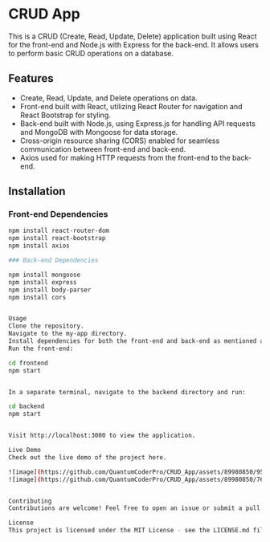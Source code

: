 # CRUD App

This is a CRUD (Create, Read, Update, Delete) application built using React for the front-end and Node.js with Express for the back-end. It allows users to perform basic CRUD operations on a database.

## Features

- Create, Read, Update, and Delete operations on data.
- Front-end built with React, utilizing React Router for navigation and React Bootstrap for styling.
- Back-end built with Node.js, using Express.js for handling API requests and MongoDB with Mongoose for data storage.
- Cross-origin resource sharing (CORS) enabled for seamless communication between front-end and back-end.
- Axios used for making HTTP requests from the front-end to the back-end.

## Installation

### Front-end Dependencies

```bash
npm install react-router-dom
npm install react-bootstrap
npm install axios

### Back-end Dependencies

npm install mongoose
npm install express
npm install body-parser
npm install cors


Usage
Clone the repository.
Navigate to the my-app directory.
Install dependencies for both the front-end and back-end as mentioned above.
Run the front-end:

cd frontend
npm start


In a separate terminal, navigate to the backend directory and run:

cd backend
npm start


Visit http://localhost:3000 to view the application.

Live Demo
Check out the live demo of the project here.

![image](https://github.com/QuantumCoderPro/CRUD_App/assets/89980850/95764746-4a9a-4bc5-8f16-f0e2abf33ac8)
![image](https://github.com/QuantumCoderPro/CRUD_App/assets/89980850/76009d2c-12a5-44c8-82a9-024dca656541)


Contributing
Contributions are welcome! Feel free to open an issue or submit a pull request.

License
This project is licensed under the MIT License - see the LICENSE.md file for details.
